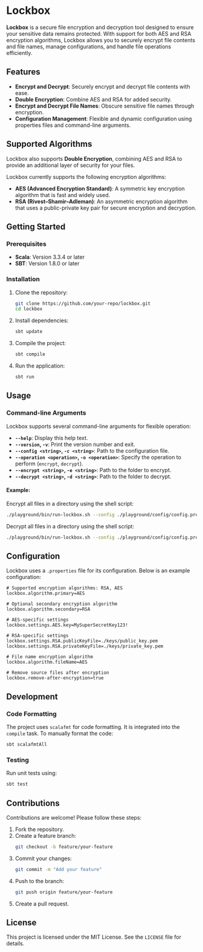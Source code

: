 # Lockbox

**Lockbox** is a secure file encryption and decryption tool designed to ensure your sensitive data remains protected. With support for both AES and RSA encryption algorithms, Lockbox allows you to securely encrypt file contents and file names, manage configurations, and handle file operations efficiently.

## Features

- **Encrypt and Decrypt**: Securely encrypt and decrypt file contents with ease.
- **Double Encryption**: Combine AES and RSA for added security.
- **Encrypt and Decrypt File Names**: Obscure sensitive file names through encryption.
- **Configuration Management**: Flexible and dynamic configuration using properties files and command-line arguments.

## Supported Algorithms

Lockbox also supports **Double Encryption**, combining AES and RSA to provide an additional layer of security for your files.

Lockbox currently supports the following encryption algorithms:

- **AES (Advanced Encryption Standard)**: A symmetric key encryption algorithm that is fast and widely used.
- **RSA (Rivest–Shamir–Adleman)**: An asymmetric encryption algorithm that uses a public-private key pair for secure encryption and decryption.

## Getting Started

### Prerequisites

- **Scala**: Version 3.3.4 or later
- **SBT**: Version 1.8.0 or later

### Installation

1. Clone the repository:
   ```bash
   git clone https://github.com/your-repo/lockbox.git
   cd lockbox
   ```

2. Install dependencies:
   ```bash
   sbt update
   ```

3. Compile the project:
   ```bash
   sbt compile
   ```

4. Run the application:
   ```bash
   sbt run
   ```

## Usage

### Command-line Arguments

Lockbox supports several command-line arguments for flexible operation:

- **`--help`**: Display this help text.
- **`--version`, `-v`**: Print the version number and exit.
- **`--config <string>`, `-c <string>`**: Path to the configuration file.
- **`--operation <operation>`, `-o <operation>`**: Specify the operation to perform (`encrypt`, `decrypt`).
- **`--encrypt <string>`, `-e <string>`**: Path to the folder to encrypt.
- **`--decrypt <string>`, `-d <string>`**: Path to the folder to decrypt.

#### Example:

Encrypt all files in a directory using the shell script:
```bash
./playground/bin/run-lockbox.sh --config ./playground/config/config.properties --operation encrypt -e ./playground/encrypted/ -d ./playground/decrypted/
```

Decrypt all files in a directory using the shell script:
```bash
./playground/bin/run-lockbox.sh --config ./playground/config/config.properties --operation decrypt -e ./playground/encrypted/ -d ./playground/decrypted/
```

## Configuration

Lockbox uses a `.properties` file for its configuration. Below is an example configuration:

```properties
# Supported encryption algorithms: RSA, AES
lockbox.algorithm.primary=AES

# Optional secondary encryption algorithm
lockbox.algorithm.secondary=RSA

# AES-specific settings
lockbox.settings.AES.key=MySuperSecretKey123!

# RSA-specific settings
lockbox.settings.RSA.publicKeyFile=./keys/public_key.pem
lockbox.settings.RSA.privateKeyFile=./keys/private_key.pem

# File name encryption algorithm
lockbox.algorithm.fileName=AES

# Remove source files after encryption
lockbox.remove-after-encryption=true
```

## Development

### Code Formatting

The project uses `scalafmt` for code formatting. It is integrated into the `compile` task. To manually format the code:
```bash
sbt scalafmtAll
```

### Testing

Run unit tests using:
```bash
sbt test
```

## Contributions

Contributions are welcome! Please follow these steps:

1. Fork the repository.
2. Create a feature branch:
   ```bash
   git checkout -b feature/your-feature
   ```
3. Commit your changes:
   ```bash
   git commit -m "Add your feature"
   ```
4. Push to the branch:
   ```bash
   git push origin feature/your-feature
   ```
5. Create a pull request.

## License

This project is licensed under the MIT License. See the `LICENSE` file for details.